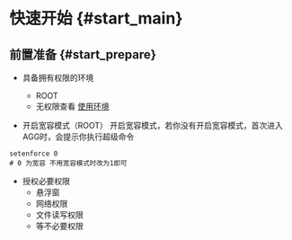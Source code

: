# 快速开始 {#start_main}

## 前置准备 {#start_prepare}
- 具备拥有权限的环境
    - ROOT
    - 无权限查看 [使用环境](./AGG是什么#ENV)

- 开启宽容模式（ROOT）
开启宽容模式，若你没有开启宽容模式，首次进入AGG时，会提示你执行超级命令

```shell
setenforce 0
# 0 为宽容 不用宽容模式时改为1即可
```

- 授权必要权限
    - 悬浮窗
    - 网络权限
    - 文件读写权限
    - 等不必要权限
